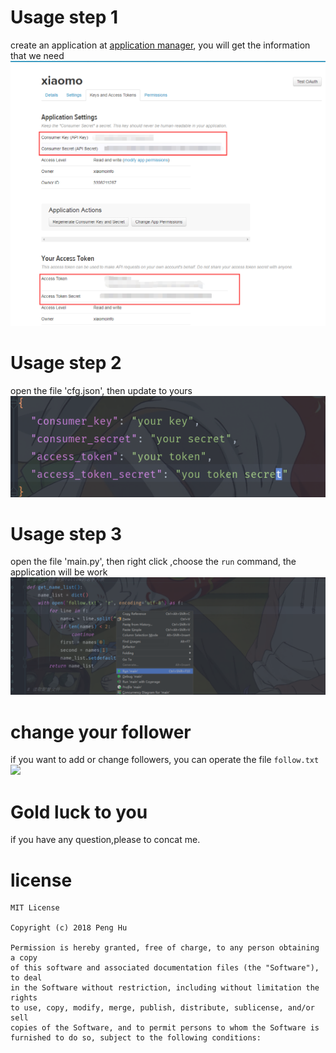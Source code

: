 # Usage step 1
create an application at [application manager](https://apps.twitter.com/app/new), you will get the information that we need
![](screen/key.png)

# Usage step 2
open the file 'cfg.json', then update to yours
![](screen/config.png)
# Usage step 3
open the file 'main.py', then right click ,choose the `run` command, the application will be work
![](screen/run.png)

# change your follower
if you want to add or change followers, you can operate the file `follow.txt`
![](screen/followers.png)

# Gold luck to you
if you have any question,please to concat me.

# license
```
MIT License

Copyright (c) 2018 Peng Hu

Permission is hereby granted, free of charge, to any person obtaining a copy
of this software and associated documentation files (the "Software"), to deal
in the Software without restriction, including without limitation the rights
to use, copy, modify, merge, publish, distribute, sublicense, and/or sell
copies of the Software, and to permit persons to whom the Software is
furnished to do so, subject to the following conditions:
```